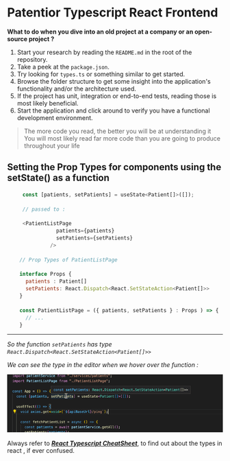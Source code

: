 # Patentior Typescript React Frontend 


**What to do when you dive into an old project at a company or an open-source project ?**

1. Start your research by reading the `README.md` in the root of the repository.
2. Take a peek at the `package.json`.
3. Try looking for `types.ts` or something similar to get started.
4. Browse the folder structure to get some insight into the application's functionality and/or the architecture used.
5. If the project has unit, integration or end-to-end tests, reading those is most likely beneficial.
6. Start the application and click around to verify you have a functional development environment.


> The more code you read, the better you will be at understanding it
> You will most likely read far more code than you are going to produce throughout your life


## Setting the Prop Types for components using the setState() as a function

```javascript
     const [patients, setPatients] = useState<Patient[]>([]);

     // passed to :
  
     <PatientListPage
                patients={patients}
                setPatients={setPatients}
              />

    // Prop Types of PatientListPage

    interface Props {
      patients : Patient[]
      setPatients: React.Dispatch<React.SetStateAction<Patient[]>>
    }
    
    const PatientListPage = ({ patients, setPatients } : Props ) => { 
      // ...
    }


```

---

_So the function `setPatients` has type `React.Dispatch<React.SetStateAction<Patient[]>>`_   

_We can see the type in the editor when we hover over the function :_

![Set State Props](./pics/setStateProps.png "the return type")

Always refer to _**[React Typescript CheatSheet](https://react-typescript-cheatsheet.netlify.app/docs/basic/getting-started/basic_type_example/#basic-prop-types-examples "React Typescript CheatSheet")**_, to find out about the types in react , if ever confused.